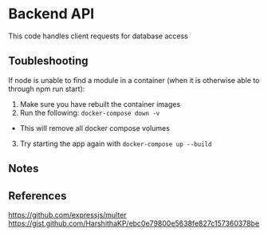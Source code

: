 # Backend API
This code handles client requests for database access

## Toubleshooting
If node is unable to find a module in a container (when it is otherwise able to through npm run start):
1. Make sure you have rebuilt the container images
2. Run the following: `docker-compose down -v`
 * This will remove all docker compose volumes
3. Try starting the app again with `docker-compose up --build`

## Notes


## References
https://github.com/expressjs/multer
https://gist.github.com/HarshithaKP/ebc0e79800e5638fe827c157360378be
